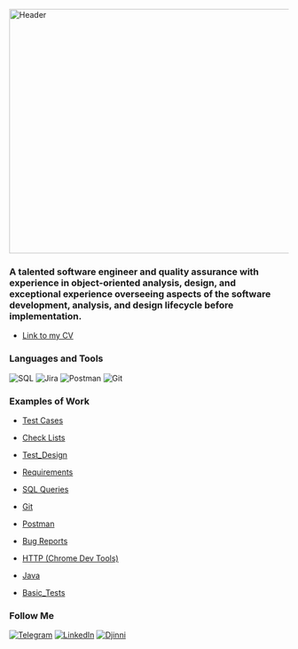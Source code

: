 [<img alt="Header" height="440" src="https://github.com/KIngGidra/KingGidra/blob/main/.idea/Assets/Ao.gif" width="900"/>](https://dou.ua/users/igor-strelbitskii/)


### A talented software engineer and quality assurance with experience in object-oriented analysis, design, and exceptional experience overseeing aspects of the software development, analysis, and design lifecycle before implementation.

- [Link to my CV](https://drive.google.com/file/d/1vX_ei1YCnlVZU31RV3tTM_KtB5IKrn6l/view?usp=share_link)

### Languages and Tools

![SQL](https://img.shields.io/badge/-Sql-090909?style=for-the-badge&logo=mysql)      ![Jira](https://img.shields.io/badge/-Jira-090909?style=for-the-badge&logo=jiraSoftware) ![Postman](https://img.shields.io/badge/-Postman-090909?style=for-the-badge&logo=Postman)
![Git](https://img.shields.io/badge/-Git-090909?style=for-the-badge&logo=Git) 

### Examples of Work

- [Test Cases](https://github.com/KIngGidra/Test_Cases)

- [Check Lists](https://github.com/KIngGidra/Checklists)

- [Test_Design](https://github.com/KIngGidra/Test_Design)

- [Requirements](https://github.com/KIngGidra/Requirements)

- [SQL Queries](https://github.com/KIngGidra/SQL)

- [Git](https://github.com/KIngGidra/Git)

- [Postman](https://github.com/KIngGidra/Postman-API)

- [Bug Reports](https://github.com/KIngGidra/Bug_Reports)

- [HTTP (Chrome Dev Tools)](https://github.com/KIngGidra/HTTP_Chrome_Dev_Tools)

- [Java](https://github.com/KIngGidra/Java)

- [Basic_Tests](https://github.com/KIngGidra/First_Tests)





### Follow Me



[![Telegram](https://img.shields.io/badge/-Telegram-090909?style=for-the-badge&logo=telegram&logoColor=27A0D9)](https://t.me/SoulTraderOdds)
[![LinkedIn](https://img.shields.io/badge/-LinkedIn-090909?style=for-the-badge&logo=linkedin&logoColor=007BB6)](https://www.linkedin.com/in/%D0%B8%D0%B3%D0%BE%D1%80%D1%8C-%D1%81%D1%82%D1%80%D0%B5%D0%BB%D1%8C%D0%B1%D0%B8%D1%86%D0%BA%D0%B8%D0%B9-00b74a245/)
[![Djinni](https://img.shields.io/badge/-Djinni-090909?style=for-the-badge&logo=Disqus&logoColor=007BB6)](https://djinni.co/q/0df15eacd8/)
